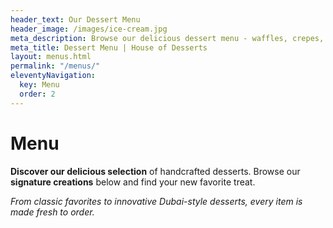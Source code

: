```yaml
---
header_text: Our Dessert Menu
header_image: /images/ice-cream.jpg
meta_description: Browse our delicious dessert menu - waffles, crepes, sundaes, milkshakes and more!
meta_title: Dessert Menu | House of Desserts
layout: menus.html
permalink: "/menus/"
eleventyNavigation:
  key: Menu
  order: 2
---
```


# Menu

**Discover our delicious selection** of handcrafted desserts. Browse our **signature creations** below and find your new favorite treat.

*From classic favorites to innovative Dubai-style desserts, every item is made fresh to order.*
